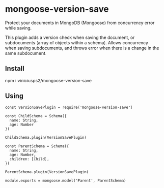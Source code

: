 # mongoose-version-save
Protect your documents in MongoDB (Mongoose) from concurrency error while saving.

This plugin adds a version check when saving the document, or subdocuments (array of objects within a schema). Allows concurrency when saving subdocuments, and throws error when there is a change in the same subdocument.

## Install

npm i viniciusps2/mongoose-version-save

## Using

```
const VersionSavePlugin = require('mongoose-version-save')

const ChildSchema = Schema({
  name: String,
  age: Number
})

ChildSchema.plugin(VersionSavePlugin)

const ParentSchema = Schema({
  name: String,
  age: Number,
  children: [Child],
})

ParentSchema.plugin(VersionSavePlugin)

module.exports = mongoose.model('Parent', ParentSchema)

```
